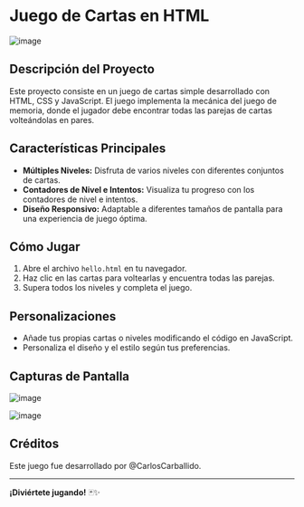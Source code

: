 # Juego de Cartas en HTML

![image](https://github.com/CarlosCarballido/navigatorGame/assets/127395820/6824784b-0ce6-4d86-876c-618557b05558)

## Descripción del Proyecto

Este proyecto consiste en un juego de cartas simple desarrollado con HTML, CSS y JavaScript. El juego implementa la mecánica del juego de memoria, donde el jugador debe encontrar todas las parejas de cartas volteándolas en pares.

## Características Principales

- **Múltiples Niveles:** Disfruta de varios niveles con diferentes conjuntos de cartas.
- **Contadores de Nivel e Intentos:** Visualiza tu progreso con los contadores de nivel e intentos.
- **Diseño Responsivo:** Adaptable a diferentes tamaños de pantalla para una experiencia de juego óptima.

## Cómo Jugar

1. Abre el archivo `hello.html` en tu navegador.
2. Haz clic en las cartas para voltearlas y encuentra todas las parejas.
3. Supera todos los niveles y completa el juego.

## Personalizaciones

- Añade tus propias cartas o niveles modificando el código en JavaScript.
- Personaliza el diseño y el estilo según tus preferencias.

## Capturas de Pantalla

![image](https://github.com/CarlosCarballido/navigatorGame/assets/127395820/80a96ec6-3b42-45e0-8144-39782d1f9977)


![image](https://github.com/CarlosCarballido/navigatorGame/assets/127395820/4d202a26-65a9-4efd-a305-ad9603ae29e7)


## Créditos

Este juego fue desarrollado por @CarlosCarballido.

---

**¡Diviértete jugando!** 🃏✨

